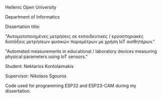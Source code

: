 Hellenic Open University

Department of Informatics

Dissertation title:

"Αυτοματοποιημένες μετρήσεις σε εκπαιδευτικές / εργαστηριακές διατάξεις μετρήσεων φυσικών παραμέτρων με χρήση ΙοΤ αισθητήρων."

"Automated measurements in educational / laboratory devices measuring physical parameters using IoT sensors."

Student: Nektarios Kontolaimakis

Supervisor: Nikolaos Sgouros

Code used for programming ESP32 and ESP23-CAM during my dissertation.
